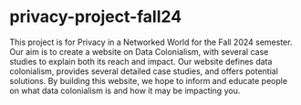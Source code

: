 # privacy-project-fall24

This project is for Privacy in a Networked World for the Fall 2024 semester. Our aim is to create a website on Data Colonialism, with several case studies to explain both its reach and impact. Our website defines data colonialism, provides several detailed case studies, and offers potential solutions. By building this website, we hope to inform and educate people on what data colonialism is and how it may be impacting you.
